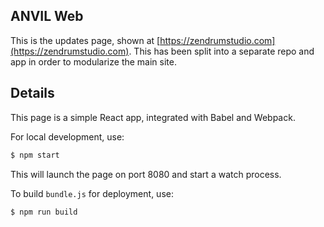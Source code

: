 ## ANVIL Web

This is the updates page, shown at [https://zendrumstudio.com](https://zendrumstudio.com).  This has been split into a separate repo and app in order to modularize the main site.

## Details

This page is a simple React app, integrated with Babel and Webpack.

For local development, use:

```bash
$ npm start
```

This will launch the page on port 8080 and start a watch process.

To build `bundle.js` for deployment, use:

```bash
$ npm run build
```
